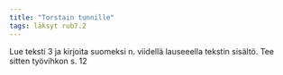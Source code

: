 ```yaml
---
title: "Torstain tunnille"
tags: läksyt rub7.2
---
```


Lue teksti 3 ja kirjoita suomeksi n. viidellä lauseeella tekstin sisältö. Tee sitten työvihkon s. 12